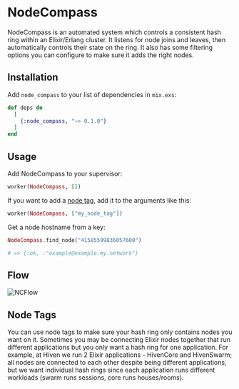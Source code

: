 # NodeCompass

NodeCompass is an automated system which controls a consistent hash ring within an Elixir/Erlang cluster. It listens for node joins and leaves, then automatically controls their state on the ring. It also has some filtering options you can configure to make sure it adds the right nodes.

## Installation

Add `node_compass` to your list of dependencies in `mix.exs`:

```elixir
def deps do
  [
    {:node_compass, "~> 0.1.0"}
  ]
end
```

## Usage

Add NodeCompass to your supervisor:

```elixir
worker(NodeCompass, [])
```

If you want to add a [node tag](#node-tags), add it to the arguments like this:

```elixir
worker(NodeCompass, ["my_node_tag"])
```

Get a node hostname from a key:
```elixir
NodeCompass.find_node("41585599836057600")

# => {:ok, :"example@example.my.network"}
```

## Flow
![NCFlow](https://i.imgur.com/1jaLHqg.png)

## Node Tags

You can use node tags to make sure your hash ring only contains nodes you want on it. Sometimes you may be connecting Elixir nodes together that run different applications but you only want a hash ring for one application. For example, at Hiven we run 2 Elixir applications - HivenCore and HivenSwarm; all nodes are connected to each other despite being different applications, but we want individual hash rings since each application runs different workloads (swarm runs sessions, core runs houses/rooms).